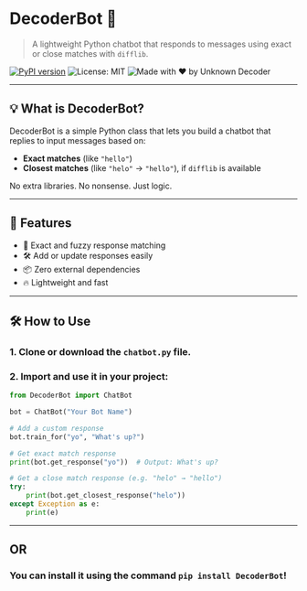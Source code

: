 # DecoderBot 🤖

> A lightweight Python chatbot that responds to messages using exact or close matches with `difflib`.

[![PyPI version](https://badge.fury.io/py/DecoderBot.svg)](https://pypi.org/project/DecoderBot/)
![License: MIT](https://img.shields.io/badge/License-MIT-blue.svg)
![Made with ❤️ by Unknown Decoder](https://img.shields.io/badge/Made%20by-Unknown%20Decoder-ff69b4)

---

## 💡 What is DecoderBot?

DecoderBot is a simple Python class that lets you build a chatbot that replies to input messages based on:
- **Exact matches** (like `"hello"`)
- **Closest matches** (like `"helo"` → `"hello"`), if `difflib` is available

No extra libraries. No nonsense. Just logic.

---

## 🚀 Features

- 🧠 Exact and fuzzy response matching
- 🛠️ Add or update responses easily
- 📦 Zero external dependencies
- 🔥 Lightweight and fast

---

## 🛠️ How to Use

### 1. Clone or download the `chatbot.py` file.

### 2. Import and use it in your project:

```python
from DecoderBot import ChatBot

bot = ChatBot("Your Bot Name")

# Add a custom response
bot.train_for("yo", "What's up?")

# Get exact match response
print(bot.get_response("yo"))  # Output: What's up?

# Get a close match response (e.g. "helo" → "hello")
try:
    print(bot.get_closest_response("helo"))
except Exception as e:
    print(e)
```
---
## OR
### You can install it using the command `pip install DecoderBot`!
